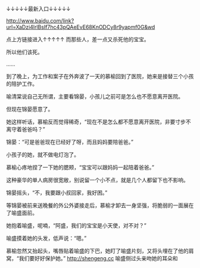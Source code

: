 ↓↓↓↓↓最新入口↓↓↓↓↓

http://www.baidu.com/link?url=XaDzi4lrlBsIf7hc43pQAeEvE68KnODCy8r9yapmf0G&wd

点上方链接进入↑↑↑↑↑
而那些人，差一点又杀死他的宝宝。

所以他们该死。

……

到了晚上，为工作和案子在外奔波了一天的慕榆回到了医院，她来是接替三个小孩的陪护工作。

喻清棠说自己无所谓，主要看锦晏，小孩儿之前可是怎么也不愿意离开医院。

但现在锦晏愿意了。

她这样听话，慕榆反而觉得稀奇，“现在不是怎么都不愿意离开医院，非要寸步不离守着爸爸吗？”

锦晏：“可是爸爸现在已经好了呀，而且妈妈要陪爸爸。”

小孩子的她，就不做电灯泡了。

慕榆心疼地捏了一下她的腮颊，“宝宝可以跟妈妈一起陪着爸爸。”

这种豪华的单人病房很宽敞，别说留一个小不点，就是几个人都留下也不影响。

锦晏摇头，“不，我要跟小叔回家，我好困。”

等锦晏被前来送晚餐的外公外婆接走后，慕榆才卸去一身坚强，将脆弱的一面展在了喻盛面前。

她抱着喻盛，呢喃，“阿盛，我们的宝宝是小天使，对不对？”

喻盛摸着她的头发，低声说：“嗯。”

慕榆忽然又抬起头，嘴唇贴着喻盛的下巴，她盯了喻盛片刻，又将头埋在了他的肩窝，“我们要好好保护她。”
http://shengeng.cc
喻盛侧过头亲吻她的耳朵和
